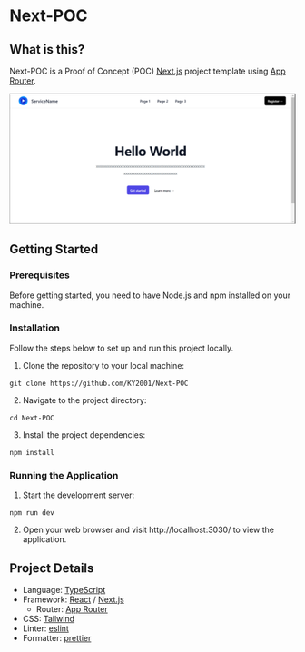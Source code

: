 # Next-POC
## What is this?
Next-POC is a Proof of Concept (POC) [Next.js](https://nextjs.org/) project template using [App Router](https://nextjs.org/docs/app).

![UI](/public/ui.png) 

## Getting Started
### Prerequisites
Before getting started, you need to have Node.js and npm installed on your machine.

### Installation
Follow the steps below to set up and run this project locally.
1. Clone the repository to your local machine:
```
git clone https://github.com/KY2001/Next-POC
```
2. Navigate to the project directory: 
```
cd Next-POC
```
3. Install the project dependencies:
```
npm install
```

### Running the Application
1. Start the development server:
```
npm run dev
```
2. Open your web browser and visit http://localhost:3030/ to view the application.

## Project Details
- Language: [TypeScript](https://github.com/microsoft/TypeScript/)
- Framework: [React](https://github.com/facebook/react) / [Next.js](https://github.com/vercel/next.js)
    - Router: [App Router](https://nextjs.org/docs/app)
- CSS: [Tailwind](https://github.com/tailwindlabs/tailwindcss)
- Linter: [eslint](https://github.com/eslint/eslint)
- Formatter: [prettier](https://github.com/prettier/prettier)
